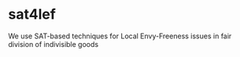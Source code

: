 # sat4lef
We use SAT-based techniques for Local Envy-Freeness issues in fair division of indivisible goods
